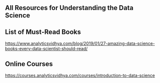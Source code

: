 ## All Resources for Understanding the Data Science


## List of Must-Read Books
https://www.analyticsvidhya.com/blog/2019/01/27-amazing-data-science-books-every-data-scientist-should-read/

## Online Courses
https://courses.analyticsvidhya.com/courses/introduction-to-data-science